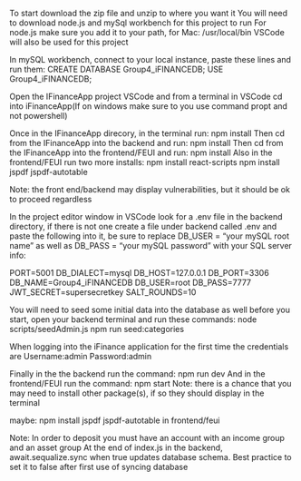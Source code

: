 
To start download the zip file and unzip to where you want it
You will need to download node.js and mySql workbench for this project to run
For node.js make sure you add it to your path, for Mac: /usr/local/bin
VSCode will also be used for this project

In mySQL workbench, connect to your local instance, paste these lines and run them:
CREATE DATABASE Group4_iFINANCEDB;
USE Group4_iFINANCEDB;

Open the IFinanceApp project VSCode and from a terminal in VSCode cd into iFinanceApp(If on windows make sure to you use command propt and not powershell)

Once in the IFinanceApp direcory, in the terminal run: npm install
Then cd from the IFinanceApp into the backend and run: npm install 
Then cd from the IFinanceApp into the frontend/FEUI and run: npm install
Also in the frontend/FEUI run two more installs:
npm install react-scripts
npm install jspdf jspdf-autotable

Note: the front end/backend may display vulnerabilities, but it should be ok to proceed regardless

In the project editor window in VSCode look for a .env file in the backend directory, if there is not one create a file under backend called .env and paste the following into it, be sure to replace DB_USER = “your mySQL root name” as well as DB_PASS = “your mySQL password” with your SQL server info:

PORT=5001 
DB_DIALECT=mysql 
DB_HOST=127.0.0.1 
DB_PORT=3306 
DB_NAME=Group4_iFINANCEDB 
DB_USER=root 
DB_PASS=7777 
JWT_SECRET=supersecretkey 
SALT_ROUNDS=10

You will need to seed some initial data into the database as well before you start, open your backend terminal and run these commands:
node scripts/seedAdmin.js
npm run seed:categories

When logging into the iFinance application for the first time the credentials are
Username:admin
Password:admin

Finally in the the backend run the command: npm run dev
And in the frontend/FEUI run the command: npm start
Note: there is a chance that you may need to install other package(s), if so they should display in the terminal

maybe:
npm install jspdf jspdf-autotable in frontend/feui

Note:
In order to deposit you must have an account with an income group and an asset group
At the end of index.js in the backend, await.sequalize.sync when true updates database schema. Best practice to set it to false after first use of syncing database